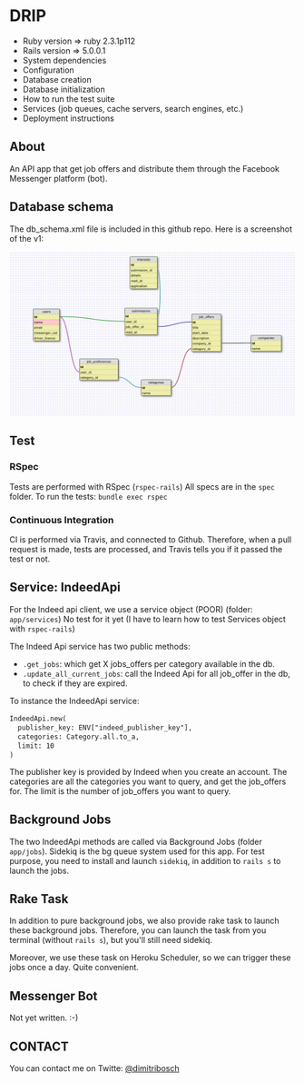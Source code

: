# DRIP

* Ruby version => ruby 2.3.1p112
* Rails version => 5.0.0.1
* System dependencies
* Configuration
* Database creation
* Database initialization
* How to run the test suite
* Services (job queues, cache servers, search engines, etc.)
* Deployment instructions

## About
An API app that get job offers and distribute them through the Facebook Messenger platform (bot).

## Database schema
The db_schema.xml file is included in this github repo.
Here is a screenshot of the v1:

![alt tag](db_schema_screenshot_v3.png)

## Test
### RSpec
Tests are performed with RSpec (`rspec-rails`)
All specs are in the `spec` folder.
To run the tests: `bundle exec rspec`

### Continuous Integration
CI is performed via Travis, and connected to Github.
Therefore, when a pull request is made, tests are processed, and Travis tells you if it passed the test or not.

## Service: IndeedApi
For the Indeed api client, we use a service object (POOR) (folder: `app/services`)
No test for it yet (I have to learn how to test Services object with `rspec-rails`)

The Indeed Api service has two public methods:
* `.get_jobs`: which get X jobs_offers per category available in the db.
* `.update_all_current_jobs`: call the Indeed Api for all job_offer in the db, to check if they are expired.

To instance the IndeedApi service:
```
IndeedApi.new(
  publisher_key: ENV["indeed_publisher_key"],
  categories: Category.all.to_a,
  limit: 10
)
```
The publisher key is provided by Indeed when you create an account.
The categories are all the categories you want to query, and get the job_offers for.
The limit is the number of job_offers you want to query.

## Background Jobs
The two IndeedApi methods are called via Background Jobs (folder `app/jobs`).
Sidekiq is the bg queue system used for this app.
For test purpose, you need to install and launch `sidekiq`, in addition to `rails s` to launch the jobs.

## Rake Task
In addition to pure background jobs, we also provide rake task to launch these background jobs.
Therefore, you can launch the task from you terminal (without `rails s`), but you'll still need sidekiq.

Moreover, we use these task on Heroku Scheduler, so we can trigger these jobs once a day. Quite convenient.


## Messenger Bot
Not yet written. :-)


## CONTACT
You can contact me on Twitte: [@dimitribosch](https://twitter.com/dimitribosch)
